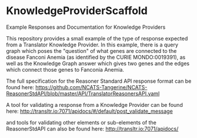 # KnowledgeProviderScaffold
Example Responses and Documentation for Knowledge Providers

This repository provides a small example of the type of response expected from a Translator Knowledge Provider.
In this example, there is a query graph which poses the "question" of what genes are connected to the disease
Fanconi Anemia (as identified by the CURIE MONDO:0019391), as well as the Knowledge Graph answer which gives 
two genes and the edges which connect those genes to Fanconia Anemia.  

The full specification for the Reasoner Standard API response format can be found here:
https://github.com/NCATS-Tangerine/NCATS-ReasonerStdAPI/blob/master/API/TranslatorReasonersAPI.yaml

A tool for validating a response from a Knowledge Provider can be found here:
http://transltr.io:7071/apidocs/#/default/post_validate_message

and tools for validating other elements or sub-elements of the ReasonerStdAPI can also be found here:
http://transltr.io:7071/apidocs/

